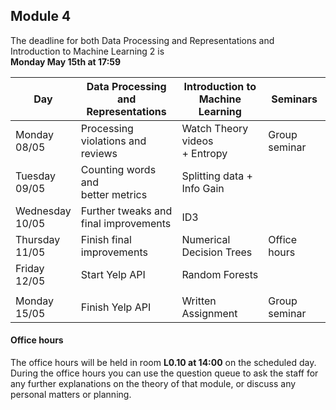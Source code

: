 
## Module 4

The deadline for both Data Processing and Representations and Introduction to Machine Learning 2 is<br>**Monday May 15th at 17:59**

| Day                | Data Processing<br>and Representations | Introduction to<br>Machine Learning | Seminars          |
| ------------------ | ---------------------------- | ----------------------------------- | --------------------------- |
| Monday<br>08/05    | Processing violations and<br>reviews | Watch Theory videos<br>+ Entropy | Group seminar          |
| Tuesday<br>09/05   | Counting words and<br>better metrics | Splitting data + Info Gain  |                             |
| Wednesday<br>10/05 | Further tweaks and<br>final improvements | ID3                     |                             |
| Thursday<br>11/05  | Finish final improvements    | Numerical Decision Trees            | Office hours                |
| Friday<br>12/05    | Start Yelp API               | Random Forests                      |                             |
|                    |                              |                                     |                             |
| Monday<br>15/05    | Finish Yelp API              | Written Assignment                  | Group seminar               |



#### Office hours

The office hours will be held in room **L0.10 at 14:00** on the scheduled day. During the office hours you can use the question queue to ask the staff for any further explanations on the theory of that module, or discuss any personal matters or planning.


